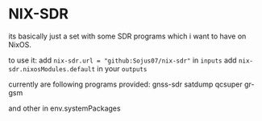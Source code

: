 # NIX-SDR
its basically just a set with some SDR programs which i want to have on NixOS.

to use it:
add `nix-sdr.url = "github:Sojus07/nix-sdr"` in `inputs`
add `nix-sdr.nixosModules.default` in your `outputs`


currently are following programs provided:
gnss-sdr
satdump
qcsuper
gr-gsm

and other in env.systemPackages

